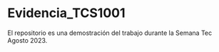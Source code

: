 # Evidencia_TCS1001
El repositorio es una demostración del trabajo durante la Semana Tec Agosto 2023. 
